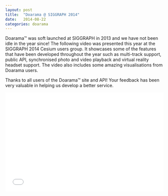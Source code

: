 ```yaml
---
layout: post
title:  "Doarama @ SIGGRAPH 2014"
date:   2014-08-22
categories: doarama
---
```



[]()Doarama&trade; was soft launched at SIGGRAPH in 2013 and we have not been idle in the year since!
The following video was presented this year at the SIGGRAPH 2014 Cesium users group.
It showcases some of the features that have been developed throughout the year such as multi-track support, public API, synchronised photo and video playback and virtual reality headset support.
The video also includes some amazing visualisations from Doarama users.  

Thanks to all users of the Doarama&trade; site and API!
Your feedback has been very valuable in helping us develop a better service.

<iframe width="560" height="315" style="max-width: 100%" src="//www.youtube.com/embed/-2f4vTCQEcQ" frameborder="0" allowfullscreen></iframe>